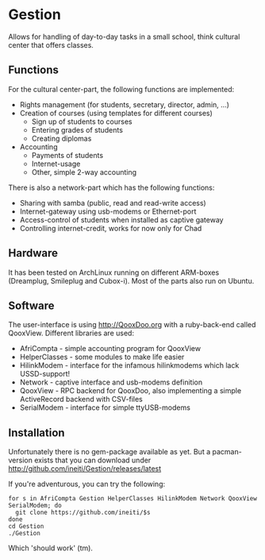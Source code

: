 # Gestion

Allows for handling of day-to-day tasks in a small school, think cultural center
that offers classes.

## Functions

For the cultural center-part, the following functions are implemented:

  * Rights management (for students, secretary, director, admin, ...)
  * Creation of courses (using templates for different courses)
    * Sign up of students to courses
    * Entering grades of students
    * Creating diplomas
  * Accounting
    * Payments of students
    * Internet-usage
    * Other, simple 2-way accounting

There is also a network-part which has the following functions:

  * Sharing with samba (public, read and read-write access)
  * Internet-gateway using usb-modems or Ethernet-port
  * Access-control of students when installed as captive gateway
  * Controlling internet-credit, works for now only for Chad

## Hardware

It has been tested on ArchLinux running on different ARM-boxes (Dreamplug,
Smileplug and Cubox-i). Most of the parts also run on Ubuntu.

## Software

The user-interface is using http://QooxDoo.org with a ruby-back-end called
QooxView. Different libraries are used:

  * AfriCompta - simple accounting program for QooxView
  * HelperClasses - some modules to make life easier
  * HilinkModem - interface for the infamous hilinkmodems which lack USSD-support!
  * Network - captive interface and usb-modems definition
  * QooxView - RPC backend for QooxDoo, also implementing a simple ActiveRecord
    backend with CSV-files
  * SerialModem - interface for simple ttyUSB-modems

## Installation

Unfortunately there is no gem-package available as yet. But a pacman-version exists 
that you can download under http://github.com/ineiti/Gestion/releases/latest

If you're adventurous, you can try the following:

```
for s in AfriCompta Gestion HelperClasses HilinkModem Network QooxView SerialModem; do
  git clone https://github.com/ineiti/$s
done
cd Gestion
./Gestion
```

Which 'should work' (tm).